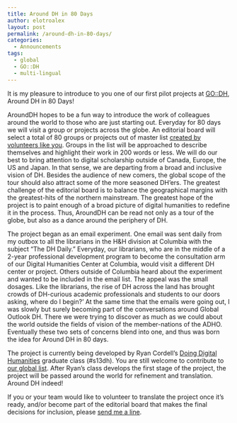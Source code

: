 ```yaml
---
title: Around DH in 80 Days
author: elotroalex
layout: post
permalink: /around-dh-in-80-days/
categories:
  - Announcements
tags:
  - global
  - GO::DH
  - multi-lingual
---
```

It is my pleasure to introduce to you one of our first pilot projects at <a title="Global Outlook :: Digital Humanities" href="http://www.globaloutlookdh.org/" target="_blank">GO::DH</a>, Around DH in 80 Days!

AroundDH hopes to be a fun way to introduce the work of colleagues around the world to those who are just starting out. Everyday for 80 days we will visit a group or projects across the globe. An editorial board will select a total of 80 groups or projects out of master list <a href="https://docs.google.com/spreadsheet/ccc?key=0AmgLcm5jfVhSdGlPNm1WQ0hRYjFTU1E5QnBDdlZMQWc&usp=sharing" target="_blank">created by volunteers like you</a>. Groups in the list will be approached to describe themselves and highlight their work in 200 words or less. We will do our best to bring attention to digital scholarship outside of Canada, Europe, the US and Japan. In that sense, we are departing from a broad and inclusive vision of DH. Besides the audience of new comers, the global scope of the tour should also attract some of the more seasoned DH’ers. The greatest challenge of the editorial board is to balance the geographical margins with the greatest-hits of the northern mainstream. The greatest hope of the project is to paint enough of a broad picture of digital humanities to redefine it in the process. Thus, AroundDH can be read not only as a tour of the globe, but also as a dance around the periphery of DH.

The project began as an email experiment. One email was sent daily from my outbox to all the librarians in the H&H division at Columbia with the subject “The DH Daily.” Everyday, our librarians, who are in the middle of a 2-year professional development program to become the consultation arm of our Digital Humanities Center at Columbia, would visit a different DH center or project. Others outside of Columbia heard about the experiment and wanted to be included in the email list. The appeal was the small dosages. Like the librarians, the rise of DH across the land has brought crowds of DH-curious academic professionals and students to our doors asking, where do I begin?&#8217; At the same time that the emails were going out, I was slowly but surely becoming part of the conversations around Global Outlook DH. There we were trying to discover as much as we could about the world outside the fields of vision of the member-nations of the ADHO. Eventually these two sets of concerns blend into one, and thus was born the idea for Around DH in 80 days.

The project is currently being developed by Ryan Cordell&#8217;s [Doing Digital Humanities][1] graduate class (#s13dh). You are still welcome to contribute to [our global list][2]. After Ryan&#8217;s class develops the first stage of the project, the project will be passed around the world for refinement and translation. Around DH indeed!

If you or your team would like to volunteer to translate the project once it&#8217;s ready, and/or become part of the editorial board that makes the final decisions for inclusion, please <a href="mailto:colibri.alex@gmail.com" target="_blank">send me a line</a>.

 [1]: http://ryan.cordells.us/s13dh/
 [2]: https://docs.google.com/spreadsheet/ccc?key=0AmgLcm5jfVhSdGlPNm1WQ0hRYjFTU1E5QnBDdlZMQWc#gid=0